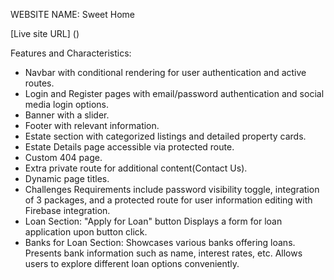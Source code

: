 WEBSITE NAME: Sweet Home

[Live site URL] ()

Features and Characteristics: 

+ Navbar with conditional rendering for user authentication and active routes.
+ Login and Register pages with email/password authentication and social media login    options.
+ Banner with a slider.
+ Footer with relevant information.
+ Estate section with categorized listings and detailed property cards.
+ Estate Details page accessible via protected route.
+ Custom 404 page.
+ Extra private route for additional content(Contact Us).
+ Dynamic page titles.
+ Challenges Requirements include password visibility toggle, integration of 3 packages, and a protected route for user information editing with Firebase integration.
+ Loan Section:
  "Apply for Loan" button 
  Displays a form for loan application upon button click.
+ Banks for Loan Section:
  Showcases various banks offering loans.
  Presents bank information such as name, interest rates, etc.
  Allows users to explore different loan options conveniently.
